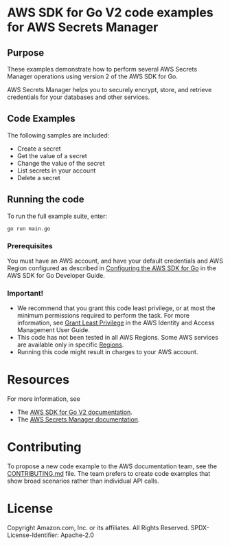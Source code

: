 # AWS SDK for Go V2 code examples for AWS Secrets Manager 

## Purpose

These examples demonstrate how to perform several AWS Secrets Manager
operations using version 2 of the AWS SDK for Go.

AWS Secrets Manager helps you to securely encrypt, store, and retrieve credentials for your databases and other services. 


## Code Examples

The following samples are included:

* Create a secret
* Get the value of a secret
* Change the value of the secret
* List secrets in your account
* Delete a secret


## Running the code

To run the full example suite, enter:

```
go run main.go
```

### Prerequisites

You must have an AWS account, and have your default credentials and AWS Region
configured as described in
[Configuring the AWS SDK for Go](https://docs.aws.amazon.com/sdk-for-go/v1/developer-guide/configuring-sdk.html)
in the AWS SDK for Go Developer Guide.

### Important!

- We recommend that you grant this code least privilege,
  or at most the minimum permissions required to perform the task.
  For more information, see
  [Grant Least Privilege](https://docs.aws.amazon.com/IAM/latest/UserGuide/best-practices.html#grant-least-privilege)
  in the AWS Identity and Access Management User Guide.
- This code has not been tested in all AWS Regions.
  Some AWS services are available only in specific
  [Regions](https://aws.amazon.com/about-aws/global-infrastructure/regional-product-services).
- Running this code might result in charges to your AWS account.

# Resources

For more information, see

* The [AWS SDK for Go V2 documentation](https://docs.aws.amazon.com/sdk-for-go/).
* The [AWS Secrets Manager documentation](https://docs.aws.amazon.com/secretsmanager/?id=docs_gateway).


# Contributing

To propose a new code example to the AWS documentation team, see the [CONTRIBUTING.md](https://github.com/awsdocs/aws-doc-sdk-examples/blob/master/CONTRIBUTING.md) file. The team prefers to create code examples that show broad scenarios rather than individual API calls.

# License

Copyright Amazon.com, Inc. or its affiliates. All Rights Reserved.
SPDX-License-Identifier: Apache-2.0
